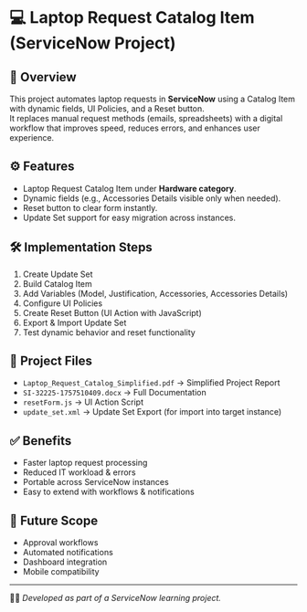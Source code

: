 # 💻 Laptop Request Catalog Item (ServiceNow Project)

## 📌 Overview
This project automates laptop requests in **ServiceNow** using a Catalog Item with dynamic fields, UI Policies, and a Reset button.  
It replaces manual request methods (emails, spreadsheets) with a digital workflow that improves speed, reduces errors, and enhances user experience.

## ⚙ Features
- Laptop Request Catalog Item under **Hardware category**.
- Dynamic fields (e.g., Accessories Details visible only when needed).
- Reset button to clear form instantly.
- Update Set support for easy migration across instances.

## 🛠 Implementation Steps
1. Create Update Set  
2. Build Catalog Item  
3. Add Variables (Model, Justification, Accessories, Accessories Details)  
4. Configure UI Policies  
5. Create Reset Button (UI Action with JavaScript)  
6. Export & Import Update Set  
7. Test dynamic behavior and reset functionality  

## 📂 Project Files
- `Laptop_Request_Catalog_Simplified.pdf` → Simplified Project Report  
- `SI-32225-1757510409.docx` → Full Documentation  
- `resetForm.js` → UI Action Script  
- `update_set.xml` → Update Set Export (for import into target instance)  

## ✅ Benefits
- Faster laptop request processing  
- Reduced IT workload & errors  
- Portable across ServiceNow instances  
- Easy to extend with workflows & notifications  

## 🚀 Future Scope
- Approval workflows  
- Automated notifications  
- Dashboard integration  
- Mobile compatibility  

---

👨‍💻 *Developed as part of a ServiceNow learning project.*  
